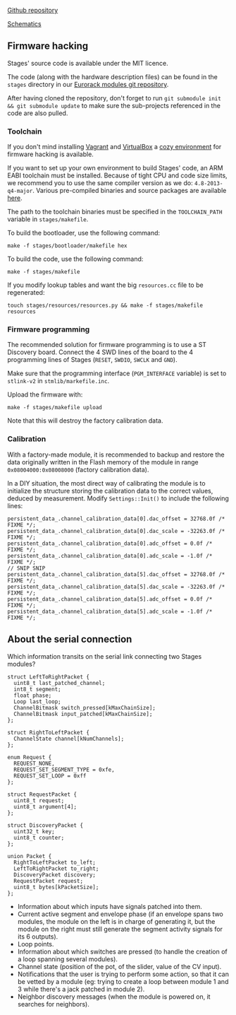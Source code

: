 [Github repository](https://github.com/pichenettes/eurorack/tree/master/stages)

[Schematics](downloads/stages_v70.pdf)

## Firmware hacking

Stages' source code is available under the MIT licence.

The code (along with the hardware description files) can be found in the `stages` directory in our [Eurorack modules git repository](https://github.com/pichenettes/eurorack).

After having cloned the repository, don't forget to run `git submodule init && git submodule update` to make sure the sub-projects referenced in the code are also pulled.

### Toolchain

If you don't mind installing [Vagrant](https://www.vagrantup.com/) and [VirtualBox](https://www.virtualbox.org/wiki/Downloads) a [cozy environment](https://github.com/pichenettes/mutable-dev-environment) for firmware hacking is available.

If you want to set up your own environment to build Stages' code, an ARM EABI toolchain must be installed. Because of tight CPU and code size limits, we recommend you to use the same compiler version as we do: `4.8-2013-q4-major`. Various pre-compiled binaries and source packages are available [here](https://launchpad.net/gcc-arm-embedded/4.8/4.8-2013-q4-major/).

The path to the toolchain binaries must be specified in the `TOOLCHAIN_PATH` variable in `stages/makefile`.

To build the bootloader, use the following command:

```
make -f stages/bootloader/makefile hex
```


To build the code, use the following command:

```
make -f stages/makefile
```

If you modify lookup tables and want the big `resources.cc` file to be regenerated:

```
touch stages/resources/resources.py && make -f stages/makefile resources
```

### Firmware programming

The recommended solution for firmware programming is to use a ST Discovery board. Connect the 4 SWD lines of the board to the 4 programming lines of Stages (```RESET```, ```SWDIO```, ```SWCLK``` and ```GND```).

Make sure that the programming interface (```PGM_INTERFACE``` variable) is set to ```stlink-v2``` in ```stmlib/markefile.inc```.

Upload the firmware with:

```
make -f stages/makefile upload
```

Note that this will destroy the factory calibration data.

### Calibration

With a factory-made module, it is recommended to backup and restore the data originally written in the Flash memory of the module in range ```0x08004000:0x08008000``` (factory calibration data).

In a DIY situation, the most direct way of calibrating the module is to initialize the structure storing the calibration data to the correct values, deduced by measurement. Modify ```Settings::Init()``` to include the following lines:

```
persistent_data_.channel_calibration_data[0].dac_offset = 32768.0f /* FIXME */;
persistent_data_.channel_calibration_data[0].dac_scale = -32263.0f /* FIXME */;
persistent_data_.channel_calibration_data[0].adc_offset = 0.0f /* FIXME */;
persistent_data_.channel_calibration_data[0].adc_scale = -1.0f /* FIXME */;
// SNIP SNIP
persistent_data_.channel_calibration_data[5].dac_offset = 32768.0f /* FIXME */;
persistent_data_.channel_calibration_data[5].dac_scale = -32263.0f /* FIXME */;
persistent_data_.channel_calibration_data[5].adc_offset = 0.0f /* FIXME */;
persistent_data_.channel_calibration_data[5].adc_scale = -1.0f /* FIXME */;
```
## About the serial connection

Which information transits on the serial link connecting two Stages modules?

    struct LeftToRightPacket {
      uint8_t last_patched_channel;
      int8_t segment;
      float phase;
      Loop last_loop;
      ChannelBitmask switch_pressed[kMaxChainSize];
      ChannelBitmask input_patched[kMaxChainSize];
    };
  
    struct RightToLeftPacket {
      ChannelState channel[kNumChannels];
    };
  
    enum Request {
      REQUEST_NONE,
      REQUEST_SET_SEGMENT_TYPE = 0xfe,
      REQUEST_SET_LOOP = 0xff
    };
  
    struct RequestPacket {
      uint8_t request;
      uint8_t argument[4];
    };
  
    struct DiscoveryPacket {
      uint32_t key;
      uint8_t counter;
    };
  
    union Packet {
      RightToLeftPacket to_left;
      LeftToRightPacket to_right;
      DiscoveryPacket discovery;
      RequestPacket request;
      uint8_t bytes[kPacketSize];
    };


* Information about which inputs have signals patched into them.
* Current active segment and envelope phase (if an envelope spans two modules, the module on the left is in charge of generating it, but the module on the right must still generate the segment activity signals for its 6 outputs).
* Loop points.
* Information about which switches are pressed (to handle the creation of a loop spanning several modules).
* Channel state (position of the pot, of the slider, value of the CV input).
* Notifications that the user is trying to perform some action, so that it can be vetted by a module (eg: trying to create a loop between module 1 and 3 while there's a jack patched in module 2).
* Neighbor discovery messages (when the module is powered on, it searches for neighbors).
